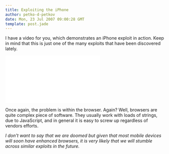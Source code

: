 ```yaml
---
title: Exploiting the iPhone
author: petko-d-petkov
date: Mon, 23 Jul 2007 09:00:28 GMT
template: post.jade
---
```


I have a video for you, which demonstrates an iPhone exploit in action. Keep in mind that this is just one of the many exploits that have been discovered lately.

<iframe class="video" src="//www.youtube.com/embed/M26sur1YAL4" frameborder="0" allowfullscreen></iframe>

Once again, the problem is within the browser. Again? Well, browsers are quite complex piece of software. They usually work with loads of strings, due to JavaScript, and in general it is easy to screw up regardless of vendors efforts.

_I don't want to say that we are doomed but given that most mobile devices will soon have enhanced browsers, it is very likely that we will stumble across similar exploits in the future._
